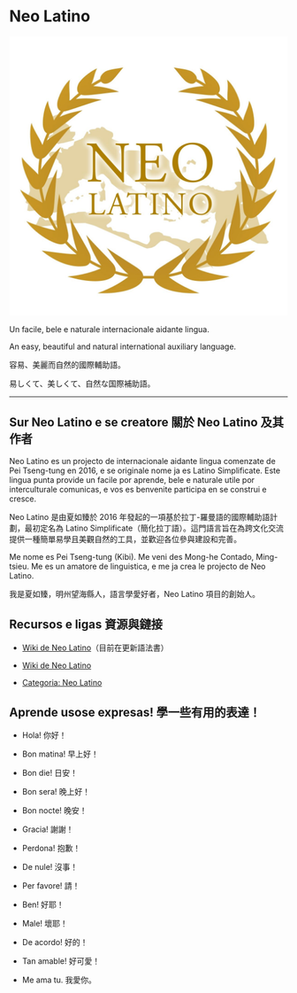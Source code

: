 # Neo Latino
![Icone de Neo Latino](https://raw.githubusercontent.com/PeiTsengtung/Laboratorio/neolatino/Icone%20de%20Neo%20Latino.jpg)

Un facile, bele e naturale internacionale aidante lingua.

An easy, beautiful and natural international auxiliary language.

容易、美麗而自然的國際輔助語。

易しくて、美しくて、自然な国際補助語。

------

## Sur Neo Latino e se creatore 關於 Neo Latino 及其作者
Neo Latino es un projecto de internacionale aidante lingua comenzate de Pei Tseng-tung en 2016, e se originale nome ja es Latino Simplificate. Este lingua punta provide un facile por aprende, bele e naturale utile por interculturale comunicas, e vos es benvenite participa en se construi e cresce.

Neo Latino 是由夏如臻於 2016 年發起的一項基於拉丁-羅曼語的國際輔助語計劃，最初定名為 Latino Simplificate（簡化拉丁語）。這門語言旨在為跨文化交流提供一種簡單易學且美觀自然的工具，並歡迎各位參與建設和完善。

Me nome es Pei Tseng-tung (Kibi). Me veni des Mong-he Contado, Ming-tsieu. Me es un amatore de linguistica, e me ja crea le projecto de Neo Latino.

我是夏如臻，明州望海縣人，語言學愛好者，Neo Latino 項目的創始人。

## Recursos e ligas 資源與鏈接
- [Wiki de Neo Latino](https://github.com/PeiTsengtung/NeoLatino/wiki)（目前在更新語法書）

- [Wiki de Neo Latino](https://github.com/PeiTsengtung/Laboratorio/wiki)

- [Categoria: Neo Latino](https://github.com/PeiTsengtung/Laboratorio/issues/5)

## Aprende usose expresas! 學一些有用的表達！
- Hola! 你好！

- Bon matina! 早上好！

- Bon die! 日安！

- Bon sera! 晚上好！

- Bon nocte! 晚安！

- Gracia! 謝謝！

- Perdona! 抱歉！

- De nule! 沒事！

- Per favore! 請！

- Ben! 好耶！

- Male! 壞耶！

- De acordo! 好的！

- Tan amable! 好可愛！

- Me ama tu. 我愛你。
